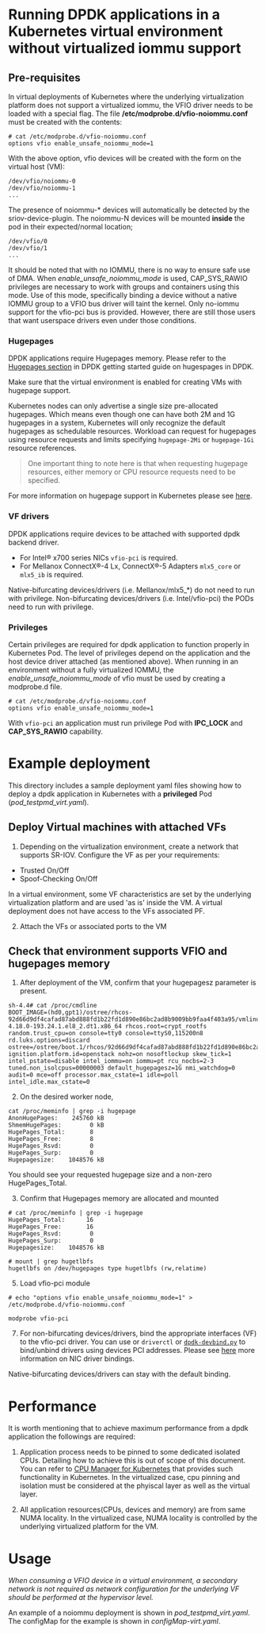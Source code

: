 # Running DPDK applications in a Kubernetes virtual environment without virtualized iommu support

## Pre-requisites

In virtual deployments of Kubernetes where the underlying virtualization platform does not support a virtualized iommu, the VFIO driver needs to be loaded with a special 
flag.  The file **/etc/modprobe.d/vfio-noiommu.conf** must be created with the contents:

````
# cat /etc/modprobe.d/vfio-noiommu.conf
options vfio enable_unsafe_noiommu_mode=1
````

With the above option, vfio devices will be created with the form on the virtual host (VM):

````
/dev/vfio/noiommu-0
/dev/vfio/noiommu-1
...
````

The presence of noiommu-* devices will automatically be detected by the sriov-device-plugin.  The noiommu-N devices will be mounted **inside** the pod in their expected/normal location;

````
/dev/vfio/0
/dev/vfio/1
...
````
It should be noted that with no IOMMU, there is no way to ensure safe use of DMA.  When *enable_unsafe_noiommu_mode* is used, CAP_SYS_RAWIO privileges are necessary to work with groups and
containers using this mode.  Use of this mode, specifically
binding a device without a native IOMMU group to a VFIO bus driver will taint the kernel.  Only no-iommu support for the vfio-pci bus is provided.  However, there are still those users
that want userspace drivers even under those conditions.

### Hugepages
DPDK applications require Hugepages memory. Please refer to the [Hugepages section](http://doc.dpdk.org/guides/linux_gsg/sys_reqs.html#use-of-hugepages-in-the-linux-environment) in DPDK getting started guide on hugespages in DPDK.

Make sure that the virtual environment is enabled for creating VMs with hugepage support.  

Kubernetes nodes can only advertise a single size pre-allocated hugepages. Which means even though one can have both 2M and 1G hugepages in a system, Kubernetes will only recognize the default hugepages as schedulable resources. Workload can request for hugepages using resource requests and limits specifying `hugepage-2Mi` or `hugepage-1Gi` resource references.

> One important thing to note here is that when requesting hugepage resources, either memory or CPU resource requests need to be specified.

For more information on hugepage support in Kubernetes please see [here](https://kubernetes.io/docs/tasks/manage-hugepages/scheduling-hugepages/).


### VF drivers
DPDK applications require devices to be attached with supported dpdk backend driver.
* For Intel® x700 series NICs `vfio-pci` is required.
* For Mellanox ConnectX®-4 Lx, ConnectX®-5 Adapters `mlx5_core` or `mlx5_ib` is required.

Native-bifurcating devices/drivers (i.e. Mellanox/mlx5_*) do not need to run with privilege.  Non-bifurcating devices/drivers (i.e. Intel/vfio-pci) the PODs need to run with privilege.  

### Privileges 
Certain privileges are required for dpdk application to function properly in Kubernetes Pod. The level of privileges depend on the application and the host device driver attached (as mentioned above).  When running in an environment without a fully virtualized IOMMU, the *enable_unsafe_noiommu_mode* of vfio must be used by creating a modprobe.d file.

````
# cat /etc/modprobe.d/vfio-noiommu.conf
options vfio enable_unsafe_noiommu_mode=1
````

With `vfio-pci` an application must run privilege Pod with  **IPC_LOCK** and **CAP_SYS_RAWIO** capability.

# Example deployment
This directory includes a sample deployment yaml files showing how to deploy a dpdk application in Kubernetes with a **privileged** Pod (_pod_testpmd_virt.yaml_). 

## Deploy Virtual machines with attached VFs

1. Depending on the virtualization environment, create a network that supports SR-IOV.  Configure the VF as per your requirements:
- Trusted On/Off
- Spoof-Checking On/Off

In a virtual environment, some VF characteristics are set by the underlying virtualization platform and are used 'as is' inside the VM.  A virtual deployment does not have access to the VFs associated PF.

2. Attach the VFs or associated ports to the VM

## Check that environment supports VFIO and hugepages memory

1.  After deployment of the VM, confirm that your hugepagesz parameter is present. 
````
sh-4.4# cat /proc/cmdline 
BOOT_IMAGE=(hd0,gpt1)/ostree/rhcos-92d66d9df4cafad87abd888fd1b22fd1d890e86bc2ad8b9009bb9faa4f403a95/vmlinuz-4.18.0-193.24.1.el8_2.dt1.x86_64 rhcos.root=crypt_rootfs random.trust_cpu=on console=tty0 console=ttyS0,115200n8 rd.luks.options=discard ostree=/ostree/boot.1/rhcos/92d66d9df4cafad87abd888fd1b22fd1d890e86bc2ad8b9009bb9faa4f403a95/0 ignition.platform.id=openstack nohz=on nosoftlockup skew_tick=1 intel_pstate=disable intel_iommu=on iommu=pt rcu_nocbs=2-3 tuned.non_isolcpus=00000003 default_hugepagesz=1G nmi_watchdog=0 audit=0 mce=off processor.max_cstate=1 idle=poll intel_idle.max_cstate=0
````
2. On the desired worker node, 

````
cat /proc/meminfo | grep -i hugepage
AnonHugePages:    245760 kB
ShmemHugePages:        0 kB
HugePages_Total:       8
HugePages_Free:        8
HugePages_Rsvd:        0
HugePages_Surp:        0
Hugepagesize:    1048576 kB
````
You should see your requested hugepage size and a non-zero HugePages_Total.

3. Confirm that Hugepages memory are allocated and mounted
```
# cat /proc/meminfo | grep -i hugepage
HugePages_Total:      16
HugePages_Free:       16
HugePages_Rsvd:        0
HugePages_Surp:        0
Hugepagesize:    1048576 kB

# mount | grep hugetlbfs
hugetlbfs on /dev/hugepages type hugetlbfs (rw,relatime)

```

5. Load vfio-pci module

````
# echo "options vfio enable_unsafe_noiommu_mode=1" > /etc/modprobe.d/vfio-noiommu.conf
````

```
modprobe vfio-pci
```

7. For non-bifurcating devices/drivers, bind the appropriate interfaces (VF) to the vfio-pci driver.  You can use or `driverctl` or [`dpdk-devbind.py`](https://github.com/DPDK/dpdk/blob/master/usertools/dpdk-devbind.py) to bind/unbind drivers using devices PCI addresses. Please see [here](https://dpdk-guide.gitlab.io/dpdk-guide/setup/binding.html) more information on NIC driver bindings.

Native-bifurcating devices/drivers can stay with the default binding.

# Performance
It is worth mentioning that to achieve maximum performance from a dpdk application the followings are required:

1. Application process needs to be pinned to some dedicated isolated CPUs. Detailing how to achieve this is out of scope of this document. You can refer to [CPU Manager for Kubernetes](https://github.com/intel/CPU-Manager-for-Kubernetes) that provides such functionality in Kubernetes.  In the virtualized case, cpu pinning and isolation must be considered at the phyiscal layer as well as the virtual layer.

2. All application resources(CPUs, devices and memory) are from same NUMA locality.  In the virtualized case, NUMA locality is controlled by the underlying virtualized platform for the VM.

# Usage

_When consuming a VFIO device in a virtual environment, a secondary network is not required as network configuration for the underlying VF should be performed at the hypervisor level._

An example of a noiommu deployment is shown in _pod_testpmd_virt.yaml_.  The configMap for the example is shown in _configMap-virt.yaml_.


